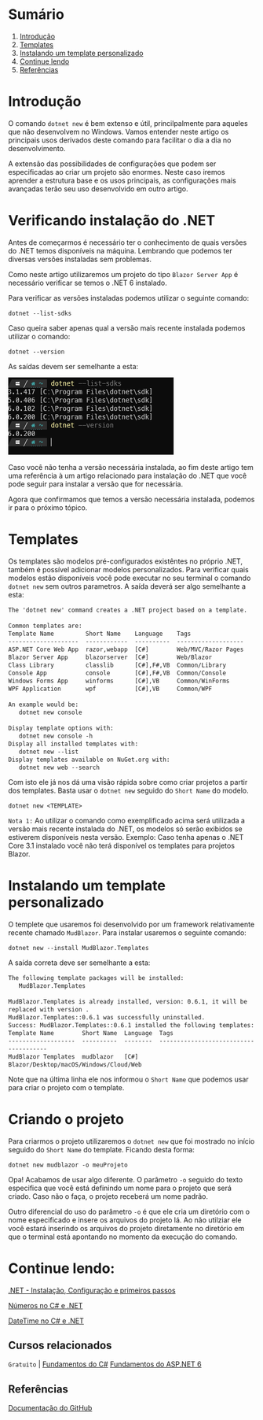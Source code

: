 # Sumário

 1. [Introdução](#introducao)
 2. [Templates](#templates)
 3. [Instalando um template personalizado](#instalando-um-template-personalizado)
 4. [Continue lendo](#continue-lendo)
 5. [Referências](#ref)

<div id="introducao"></div>

# Introdução

O comando `dotnet new` é bem extenso e útil, princilpalmente para aqueles que não desenvolvem no Windows. Vamos entender neste artigo os principais usos derivados deste comando para facilitar o dia a dia no desenvolvimento.

A extensão das possibilidades de configurações que podem ser especificadas ao criar um projeto são enormes. Neste caso iremos aprender a estrutura base e os usos principais, as configurações mais avançadas terão seu uso desenvolvido em outro artigo.

# Verificando instalação do .NET

Antes de começarmos é necessário ter o conhecimento de quais versões do .NET temos disponíveis na máquina. Lembrando que podemos ter diversas versões instaladas sem problemas.

Como neste artigo utilizaremos um projeto do tipo `Blazor Server App` é necessário verificar se temos o .NET 6 instalado.

Para verificar as versões instaladas podemos utilizar o seguinte comando:

```console
dotnet --list-sdks
```

Caso queira saber apenas qual a versão mais recente instalada podemos utilizar o comando:

```console
dotnet --version
```

As saídas devem ser semelhante a esta:

![dotnet-sdks-list](images/dotnet-sdks-list.png)

Caso você não tenha a versão necessária instalada, ao fim deste artigo tem uma referência à um artigo relacionado para instalação do .NET que você pode seguir para instalar a versão que for necessária.

Agora que confirmamos que temos a versão necessária instalada, podemos ir para o próximo tópico.

<div id="templates"></div>

# Templates

Os templates são modelos pré-configurados existêntes no próprio .NET, também é possível adicionar modelos personalizados. Para verificar quais modelos estão disponíveis você pode executar no seu terminal o comando `dotnet new` sem outros parametros. A saída deverá ser algo semelhante a esta:

```console
The 'dotnet new' command creates a .NET project based on a template.

Common templates are:
Template Name         Short Name    Language    Tags
--------------------  ------------  ----------  -------------------
ASP.NET Core Web App  razor,webapp  [C#]        Web/MVC/Razor Pages
Blazor Server App     blazorserver  [C#]        Web/Blazor
Class Library         classlib      [C#],F#,VB  Common/Library
Console App           console       [C#],F#,VB  Common/Console
Windows Forms App     winforms      [C#],VB     Common/WinForms
WPF Application       wpf           [C#],VB     Common/WPF

An example would be:
   dotnet new console

Display template options with:
   dotnet new console -h
Display all installed templates with:
   dotnet new --list
Display templates available on NuGet.org with:
   dotnet new web --search
```

Com isto ele já nos dá uma visão rápida sobre como criar projetos a partir dos templates. Basta usar o `dotnet new` seguido do `Short Name` do modelo.

```console
dotnet new <TEMPLATE>
```

`Nota 1:` Ao utilizar o comando como exemplificado acima será utilizada a versão mais recente instalada do .NET, os modelos só serão exibidos se estiverem disponíveis nesta versão. Exemplo: Caso tenha apenas o .NET Core 3.1 instalado você não terá disponível os templates para projetos Blazor.

<div id="instalando-um-template-personalizado"></div>

# Instalando um template personalizado
O templete que usaremos foi desenvolvido por um framework relativamente recente chamado `MudBlazor`. Para instalar usaremos o seguinte comando:

```console
dotnet new --install MudBlazor.Templates
```

A saída correta deve ser semelhante a esta:

```console
The following template packages will be installed:
   MudBlazor.Templates

MudBlazor.Templates is already installed, version: 0.6.1, it will be replaced with version .
MudBlazor.Templates::0.6.1 was successfully uninstalled.
Success: MudBlazor.Templates::0.6.1 installed the following templates:
Template Name        Short Name  Language  Tags
-------------------  ----------  --------  --------------------------------------
MudBlazor Templates  mudblazor   [C#]      Blazor/Desktop/macOS/Windows/Cloud/Web
```

Note que na última linha ele nos informou o `Short Name` que podemos usar para criar o projeto com o template.

# Criando o projeto

Para criarmos o projeto utilizaremos o `dotnet new` que foi mostrado no início seguido do `Short Name` do template. Ficando desta forma:

```console
dotnet new mudblazor -o meuProjeto
```

Opa! Acabamos de usar algo diferente. O parâmetro `-o` seguido do texto especifica que você está definindo um nome para o projeto que será criado. Caso não o faça, o projeto receberá um nome padrão.

Outro diferencial do uso do parâmetro `-o` é que ele cria um diretório com o nome especificado e insere os arquivos do projeto lá. Ao não utilziar ele você estará inserindo os arquivos do projeto diretamente no diretório em que o terminal está apontando no momento da execução do comando. 

<!--# Executando o projeto-->

<div id="continue-lendo"></div>

# Continue lendo:

[.NET - Instalação, Configuração e primeiros passos](https://balta.io/blog/dotnet-instalacao-configuracao-e-primeiros-passos)

[Números no C# e .NET](https://balta.io/blog/numeros-csharp-dotnet)

[DateTime no C# e .NET](https://balta.io/blog/datetime-csharp-dotnet)

## Cursos relacionados

`Gratuito` | [Fundamentos do C#](https://balta.io/cursos/fundamentos-git-azure-devops)
[Fundamentos do ASP.NET 6](https://balta.io/cursos/fundamentos-aspnet)

<div id='ref'></div> 

## Referências
[Documentação do GitHub](https://docs.github.com/)